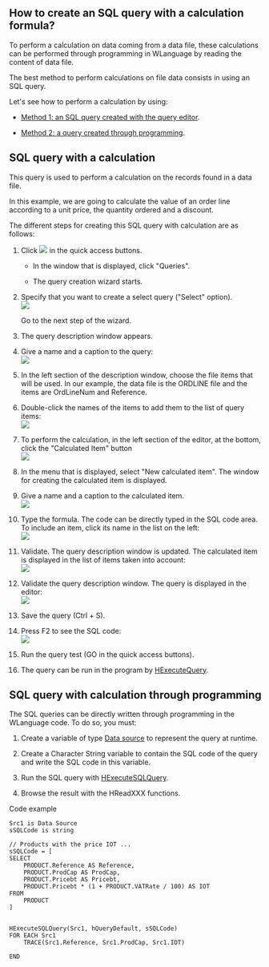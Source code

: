 
## How to create an SQL query with a calculation formula?
			

<a name="NOTE1"></a>
<a name="NOTE1_1"></a>
To perform a calculation on data coming from a data file, these calculations can be performed through programming in WLanguage by reading the content of data file.

The best method to perform calculations on file data consists in using an SQL query.

Let's see how to perform a calculation by using: 

- [Method 1: an SQL query created with the query editor](#NOTE2_1).

- [Method 2: a query created through programming](#NOTE3_1). 




<a name="NOTE2"></a>
<a name="NOTE2_1"></a>


## SQL query with a calculation
<a name="sql_query_with_calculation_ELTTEXTE000158"></a>
This query is used to perform a calculation on the records found in a data file. 

In this example, we are going to calculate the value of an order line according to a unit price, the quantity ordered and a discount.

The different steps for creating this SQL query with calculation are as follows: 

1. Click ![](https://doc.pcsoft.fr/en-US/images/image.awp?langid=3&name=ico_nouveau.gif) in the quick access buttons. 

	- In the window that is displayed, click "Queries". 

	- The query creation wizard starts.




2. Specify that you want to create a select query ("Select" option). <br>![](https://doc.pcsoft.fr/en-US/images/image.awp?langid=3&name=CLF_Requ%EAte_Calcul%20-%20HC%20N%B0001.gif&type=thumb)

	Go to the next step of the wizard.

3. The query description window appears.

4. Give a name and a caption to the query: <br>![](https://doc.pcsoft.fr/en-US/images/image.awp?langid=3&name=CLF_Requ%EAte_Calcul%20-%20HC%20N%B0002.gif&type=thumb)


5. In the left section of the description window, choose the file items that will be used. In our example, the data file is the ORDLINE file and the items are OrdLineNum and Reference. 

6. Double-click the names of the items to add them to the list of query items: <br>![](https://doc.pcsoft.fr/en-US/images/image.awp?langid=3&name=CLF_Requ%EAte_Calcul%20-%20HC%20N%B0003.gif)


7. To perform the calculation, in the left section of the editor, at the bottom, click the "Calculated Item" button  <br>![](https://doc.pcsoft.fr/en-US/images/image.awp?langid=3&name=CLF_Requ%EAte_Calcul%20-%20HC%20N%B0004.gif)


8. In the menu that is displayed, select "New calculated item". The window for creating the calculated item is displayed. 

9. Give a name and a caption to the calculated item. <br>![](https://doc.pcsoft.fr/en-US/images/image.awp?langid=3&name=CLF_Requ%EAte_Calcul%20-%20HC%20N%B0005.gif&type=thumb)


10. Type the formula. The code can be directly typed in the SQL code area. To include an item, click its name in the list on the left: <br>![](https://doc.pcsoft.fr/en-US/images/image.awp?langid=3&name=CLF_Requ%EAte_Calcul%20-%20HC%20N%B0006.gif&type=thumb)


11. Validate. The query description window is updated. The calculated item is displayed in the list of items taken into account: <br>![](https://doc.pcsoft.fr/en-US/images/image.awp?langid=3&name=CLF_Requ%EAte_Calcul%20-%20HC%20N%B0007.gif)


12. Validate the query description window. The query is displayed in the editor: <br>![](https://doc.pcsoft.fr/en-US/images/image.awp?langid=3&name=CLF_Requ%EAte_Calcul%20-%20HC%20N%B0008.gif)


13. Save the query (Ctrl + S). 

14. Press F2 to see the SQL code: <br>![](https://doc.pcsoft.fr/en-US/images/image.awp?langid=3&name=CLF_Requ%EAte_Calcul%20-%20HC%20N%B0009.gif)


15. Run the query test (GO in the quick access buttons). 

16. The query can be run in the program by [HExecuteQuery](../WDLang4/3044080.md).




<a name="NOTE3"></a>
<a name="NOTE3_1"></a>


## SQL query with calculation through programming
<a name="sql_query_with_calculation_through_programming_ELTTEXTE000182"></a>
The SQL queries can be directly written through programming in the WLanguage code. To do so, you must: 

1. Create a variable of type [Data source](../WDLang4/1514053.md) to represent the query at runtime. 

2. Create a Character String variable to contain the SQL code of the query and write the SQL code in this variable. 

3. Run the SQL query with [HExecuteSQLQuery](../WDLang4/3044084.md).

4. Browse the result with the HReadXXX functions.




Code example


```wl
Src1 is Data Source
sSQLCode is string

// Products with the price IOT ...
sSQLCode = [
SELECT 
	PRODUCT.Reference AS Reference,	
	PRODUCT.ProdCap AS ProdCap,	
	PRODUCT.Pricebt AS Pricebt,	
	PRODUCT.Pricebt * (1 + PRODUCT.VATRate / 100) AS IOT
FROM 
	PRODUCT
]


HExecuteSQLQuery(Src1, hQueryDefault, sSQLCode)
FOR EACH Src1
	TRACE(Src1.Reference, Src1.ProdCap, Src1.IOT)

END
```



